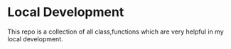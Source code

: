 # Local Development

This repo is a collection of all class,functions
which are very helpful in my local development.